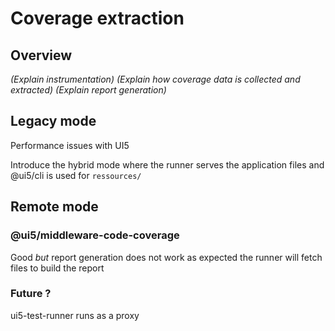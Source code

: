 # Coverage extraction

## Overview

_(Explain instrumentation)_
_(Explain how coverage data is collected and extracted)_
_(Explain report generation)_

## Legacy mode

Performance issues with UI5

Introduce the hybrid mode where the runner serves the application files and @ui5/cli is used for `ressources/`

## Remote mode

### @ui5/middleware-code-coverage

Good *but* report generation does not work as expected
the runner will fetch files to build the report

### Future ?

ui5-test-runner runs as a proxy
